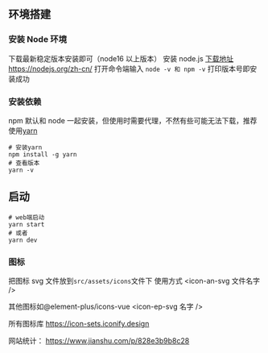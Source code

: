 ## 环境搭建

### 安装 Node 环境

下载最新稳定版本安装即可（node16 以上版本）
安装 node.js [下载地址](https://nodejs.org/zh-cn/download/)https://nodejs.org/zh-cn/
打开命令端输入 `node -v 和 npm -v` 打印版本号即安装成功

### 安装依赖

npm 默认和 node 一起安装，但使用时需要代理，不然有些可能无法下载，推荐使用[yarn](https://yarn.bootcss.com/)

```shell
# 安装yarn
npm install -g yarn
# 查看版本
yarn -v
```

## 启动

```shell
# web端启动
yarn start
# 或者
yarn dev
```

### 图标

把图标 svg 文件放到`src/assets/icons`文件下
使用方式 <icon-an-svg 文件名字 />

其他图标如@element-plus/icons-vue
<icon-ep-svg 名字 />

所有图标库 https://icon-sets.iconify.design

网站统计： https://www.jianshu.com/p/828e3b9b8c28
